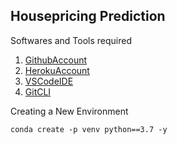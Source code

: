 ## Housepricing Prediction

Softwares and Tools required

 1. [GithubAccount](https://github.com)
 2. [HerokuAccount](https://heroku.com)
 3. [VSCodeIDE](https://code.visualstudio.com/)
 4. [GitCLI](https://git-scm.com/book/en/v2/Getting-Started-The-Command-Line)

 Creating a New Environment
 ```
 conda create -p venv python==3.7 -y
 ```